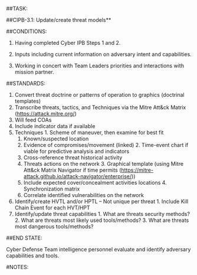 ##TASK:

##CIPB-3.1: Update/create threat models**

##CONDITIONS:

1) Having completed Cyber IPB Steps 1 and 2.

2) Inputs including current information on adversary intent and capabilities.

3) Working in concert with Team Leaders priorities and interactions with mission partner.

##STANDARDS:

1. Convert threat doctrine or patterns of operation to graphics (doctrinal templates)
2. Transcribe threats, tactics, and Techniques via the Mitre Att&ck Matrix (https://attack.mitre.org/)
  1. Will feed COAs
  2. Include indicator data if available
  3. Techniques
    1. Scheme of maneuver, then examine for best fit
      1. Known/suspected location
      2. Evidence of compromises/movement (linked)
    2. Time-event chart if viable for predictive analysis and indicators
      1. Cross-reference threat historical activity
      2. Threats actions on the network
    3. Graphical template (using Mitre Att&ck Matrix Navigator if time permits (https://mitre-attack.github.io/attack-navigator/enterprise/))
      1. Include expected cover/concealment activities locations
    4. Synchronization matrix
      1. Correlate identified vulnerabilities on the network
  4. Identify/create HVTL and/or HPTL – Not unique per threat
    1. Include Kill Chain Event for each HVT/HPT
  5. Identify/update threat capabilities
    1. What are threats security methods?
    2. What are threats most likely used tools/methods?
    3. What are threats most dangerous tools/methods?



##END STATE:

Cyber Defense Team intelligence personnel evaluate and identify adversary capabilities and tools.

#NOTES:
